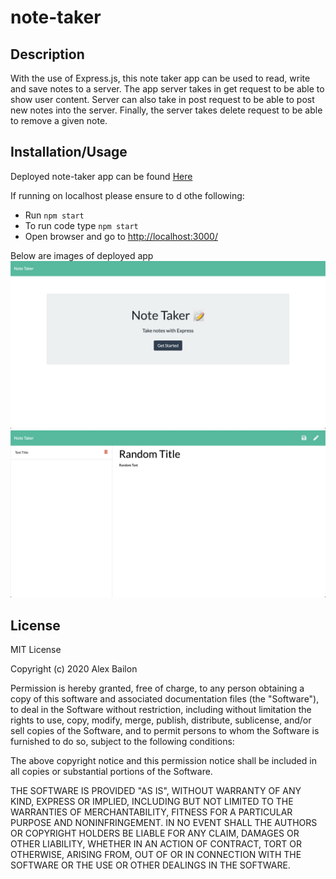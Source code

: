 # note-taker
 
## Description
With the use of Express.js, this note taker app can be used to read, write and save notes to a server. The app server takes in get request to be able to show user content. Server can also take in post request to be able to post new notes into the server. Finally, the server takes delete request to be able to remove a given note.

## Installation/Usage
Deployed note-taker app can be found [Here](https://immense-wildwood-54702.herokuapp.com/)

If running on localhost please ensure to d othe following: 
* Run `npm start`
* To run code type `npm start`
* Open browser and go to [http://localhost:3000/](http://localhost:3000/)

Below are images of deployed app  
![note taker homepage](./public/assets/noteTakerHome.png)  
![note taker notes](./public/assets/noteTakerNotes.png)

## License

MIT License

Copyright (c) 2020 Alex Bailon

Permission is hereby granted, free of charge, to any person obtaining a copy of this software and associated documentation files (the "Software"), to deal in the Software without restriction, including without limitation the rights to use, copy, modify, merge, publish, distribute, sublicense, and/or sell copies of the Software, and to permit persons to whom the Software is furnished to do so, subject to the following conditions:

The above copyright notice and this permission notice shall be included in all copies or substantial portions of the Software.

THE SOFTWARE IS PROVIDED "AS IS", WITHOUT WARRANTY OF ANY KIND, EXPRESS OR IMPLIED, INCLUDING BUT NOT LIMITED TO THE WARRANTIES OF MERCHANTABILITY, FITNESS FOR A PARTICULAR PURPOSE AND NONINFRINGEMENT. IN NO EVENT SHALL THE AUTHORS OR COPYRIGHT HOLDERS BE LIABLE FOR ANY CLAIM, DAMAGES OR OTHER LIABILITY, WHETHER IN AN ACTION OF CONTRACT, TORT OR OTHERWISE, ARISING FROM, OUT OF OR IN CONNECTION WITH THE SOFTWARE OR THE USE OR OTHER DEALINGS IN THE SOFTWARE.